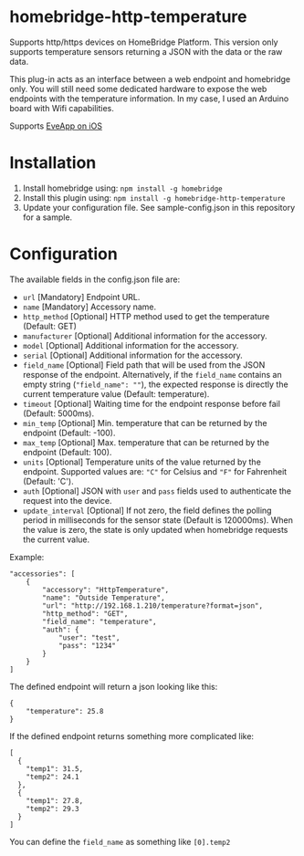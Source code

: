 # homebridge-http-temperature

Supports http/https devices on HomeBridge Platform.
This version only supports temperature sensors returning a JSON with the data or the raw data.

This plug-in acts as an interface between a web endpoint and homebridge only. You will still need some dedicated hardware to expose the web endpoints with the temperature information. In my case, I used an Arduino board with Wifi capabilities.

Supports [EveApp on iOS](https://apps.apple.com/us/app/eve-for-homekit/id917695792)

# Installation

1. Install homebridge using: ```npm install -g homebridge```
2. Install this plugin using: ```npm install -g homebridge-http-temperature```
3. Update your configuration file. See sample-config.json in this repository for a sample.

# Configuration

The available fields in the config.json file are:
 - `url` [Mandatory] Endpoint URL.
 - `name` [Mandatory] Accessory name.
 - `http_method` [Optional] HTTP method used to get the temperature (Default: GET)
 - `manufacturer` [Optional] Additional information for the accessory.
 - `model` [Optional] Additional information for the accessory.
 - `serial` [Optional] Additional information for the accessory.
 - `field_name` [Optional] Field path that will be used from the JSON response of the endpoint. Alternatively, if the `field_name` contains an empty string (`"field_name": ""`), the expected response is directly the current temperature value (Default: temperature).
 - `timeout` [Optional] Waiting time for the endpoint response before fail (Default: 5000ms).
 - `min_temp` [Optional] Min. temperature that can be returned by the endpoint (Default: -100).
 - `max_temp` [Optional] Max. temperature that can be returned by the endpoint (Default: 100).
 - `units` [Optional] Temperature units of the value returned by the endpoint. Supported values are: `"C"` for Celsius and `"F"` for Fahrenheit (Default: 'C').
 - `auth` [Optional] JSON with `user` and `pass` fields used to authenticate the request into the device.
 - `update_interval` [Optional] If not zero, the field defines the polling period in milliseconds for the sensor state (Default is 120000ms). When the value is zero, the state is only updated when homebridge requests the current value.


Example:

 ```
 "accessories": [
     {
         "accessory": "HttpTemperature",
         "name": "Outside Temperature",
         "url": "http://192.168.1.210/temperature?format=json",
         "http_method": "GET",
         "field_name": "temperature",
         "auth": {
             "user": "test",
             "pass": "1234"
         }
     }
 ]

```

The defined endpoint will return a json looking like this:
```
{
	"temperature": 25.8
}
```

If the defined endpoint returns something more complicated like:
```
[
  {
    "temp1": 31.5,
    "temp2": 24.1
  },
  {
    "temp1": 27.8,
    "temp2": 29.3
  }
]
```

You can define the `field_name` as something like `[0].temp2`
